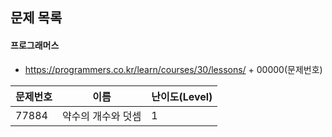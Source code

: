 ## 문제 목록



#### 프로그래머스 

- https://programmers.co.kr/learn/courses/30/lessons/ + 00000(문제번호)

| 문제번호 | 이름               | 난이도(Level) |
| -------- | ------------------ | ------------- |
| 77884    | 약수의 개수와 덧셈 | 1             |